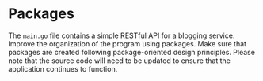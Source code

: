 # Packages

The `main.go` file contains a simple RESTful API for a blogging service. Improve the organization of the program using packages. Make sure that packages are created following package-oriented design principles. Please note that the source code will need to be updated to ensure that the application continues to function. 
